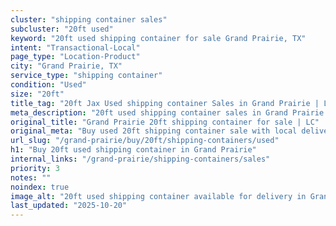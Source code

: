 ```yaml
---
cluster: "shipping container sales"
subcluster: "20ft used"
keyword: "20ft used shipping container for sale Grand Prairie, TX"
intent: "Transactional-Local"
page_type: "Location-Product"
city: "Grand Prairie, TX"
service_type: "shipping container"
condition: "Used"
size: "20ft"
title_tag: "20ft Jax Used shipping container Sales in Grand Prairie | LC Container"
meta_description: "20ft used shipping container sales in Grand Prairie. Fast delivery, competitive pricing. Serving shipping containers area. Quote ID: MDI. Call (214) 524-4168 for your free quote today."
original_title: "Grand Prairie 20ft shipping container for sale | LC"
original_meta: "Buy used 20ft shipping container sale with local delivery in Grand Prairie, TX. LC Container — local Since 2003. Request a fast quote today."
url_slug: "/grand-prairie/buy/20ft/shipping-containers/used"
h1: "Buy 20ft used shipping container in Grand Prairie"
internal_links: "/grand-prairie/shipping-containers/sales"
priority: 3
notes: ""
noindex: true
image_alt: "20ft used shipping container available for delivery in Grand Prairie"
last_updated: "2025-10-20"
---
```


<!-- TODO: Add unique city/inventory copy, images, and internal links here. -->
